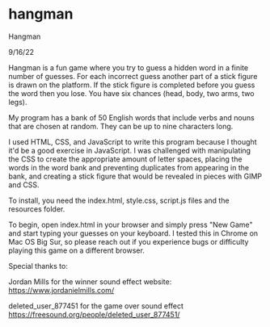 # hangman
Hangman

9/16/22

Hangman is a fun game where you try to guess a hidden word in a finite number of guesses. For each incorrect guess another part of a stick figure is drawn on the platform. If the stick figure is completed before you guess the word then you lose. You have six chances (head, body, two arms, two legs).

My program has a bank of 50 English words that include verbs and nouns that are chosen at random. They can be up to nine characters long.

I used HTML, CSS, and JavaScript to write this program because I thought it'd be a good exercise in JavaScript. I was challenged with manipulating the CSS to create the appropriate amount of letter spaces, placing the words in the word bank and preventing duplicates from appearing in the bank, and creating a stick figure that would be revealed in pieces with GIMP and CSS.

To install, you need the index.html, style.css, script.js files and the resources folder.

To begin, open index.html in your browser and simply press "New Game" and start typing your guesses on your keyboard. I tested this in Chrome on Mac OS Big Sur, so please reach out if you experience bugs or difficulty playing this game on a different browser.

Special thanks to:

Jordan Mills for the winner sound effect
website: https://www.jordanielmills.com/

deleted_user_877451 for the game over sound effect
https://freesound.org/people/deleted_user_877451/
